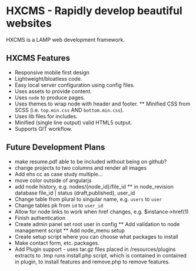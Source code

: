 # HXCMS - Rapidly develop beautiful websites
HXCMS is a LAMP web development framework.

## HXCMS Features
* Responsive mobile first design
* Lightweight/bloatless code.
* Easy local server configuration using config files.
* Uses assets to provide content.
* Uses `node` to produce pages.
* Uses themes to wrap node with header and footer.
** Minified CSS from SCSS (i.e. `top.min.css` AND `bottom.min.css`).
* Uses lib files for includes.
* Minified (single line output) valid HTML5 output.
* Supports GIT workflow.

## Future Development Plans
* make resume.pdf able to be included without being on github?
* change projects to two columns and render all images
* Add ehs cc as case study multiple...
* move color outside of angularjs
* add node history, e.g. nodes/{node_id}/file_id
** in node_revision database file_id | status (draft,published), user_id
* Change table from plural to singular name, e.g. `users` to `user`
* Change tables pk from `id` to `user_id`
* Allow for node links to work when href changes, e.g. $instance->href(1) 
* Finish authentication
* Create admin panel set root user in config
** Add validation to node management script
** Add node_menu setup
* Create setup script where you can choose what packages to install
* Make contact form, etc. packages.
* Add Plugin support - uses tar.gz files placed in /resources/plugins extracts
to .tmp runs install.php script, which is contained in contained in plugin,
to install features and remove.php to remove features.
